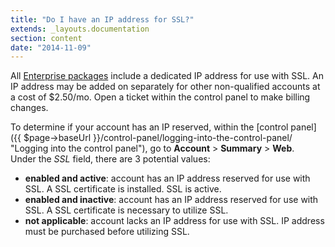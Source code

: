 ```yaml
---
title: "Do I have an IP address for SSL?"
extends: _layouts.documentation
section: content
date: "2014-11-09"
---
```


All [Enterprise packages](http://apiscp.com/web-hosting-packages) include a dedicated IP address for use with SSL. An IP address may be added on separately for other non-qualified accounts at a cost of $2.50/mo. Open a ticket within the control panel to make billing changes.

To determine if your account has an IP reserved, within the [control panel]({{ $page->baseUrl }}/control-panel/logging-into-the-control-panel/ "Logging into the control panel"), go to **Account** > **Summary** > **Web**. Under the _SSL_ field, there are 3 potential values:

- **enabled and active**: account has an IP address reserved for use with SSL. A SSL certificate is installed. SSL is active.
- **enabled and inactive**: account has an IP address reserved for use with SSL. A SSL certificate is necessary to utilize SSL.
- **not applicable**: account lacks an IP address for use with SSL. IP address must be purchased before utilizing SSL.
